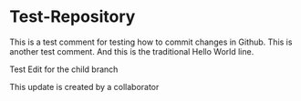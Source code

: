 # Test-Repository
This is a test comment for testing how to commit changes in Github.
This is another test comment.
And this is the traditional Hello World line.





Test Edit for the child branch







This update is created by a collaborator
